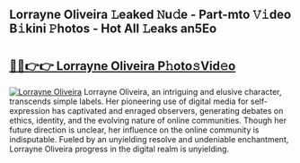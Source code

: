 ## Lorrayne Oliveira 𝙻eaked 𝙽u𝚍e - Part-mto 𝚅𝚒deo B𝚒kini 𝙿hotos - Hot All 𝙻eaks an5Eo

# <h2><a href="http://ld1hnhp.urlbe.top/?page=Lorrayne+Oliveira">🔗🔗👉👉 Lorrayne Oliveira P𝚑oto𝚜Vid𝚎o</a></h2>

[![Lorrayne Oliveira](https://i.imgur.com/eBuTRDB.gif)](http://ld1hnhp.urlbe.top/?page=Lorrayne+Oliveira)
Lorrayne Oliveira, an intriguing and elusive character, transcends simple labels. Her pioneering use of digital media for self-expression has captivated and enraged observers, generating debates on ethics, identity, and the evolving nature of online communities. Though her future direction is unclear, her influence on the online community is indisputable. Fueled by an unyielding resolve and undeniable enchantment, Lorrayne Oliveira progress in the digital realm is unyielding.
